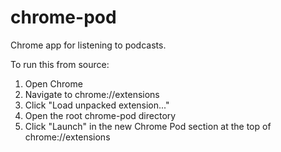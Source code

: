 chrome-pod
==========

Chrome app for listening to podcasts.

To run this from source:

1. Open Chrome
2. Navigate to chrome://extensions
3. Click "Load unpacked extension..."
4. Open the root chrome-pod directory
5. Click "Launch" in the new Chrome Pod section at the top of chrome://extensions
